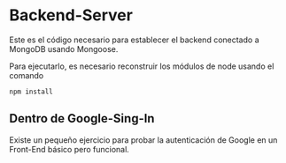 # Backend-Server

Este es el código necesario para establecer el backend conectado a MongoDB usando Mongoose.

Para ejecutarlo, es necesario reconstruir los módulos de node usando el comando

```
npm install
```

## Dentro de Google-Sing-In
Existe un pequeño ejercicio para probar la autenticación de Google en un Front-End básico pero funcional.